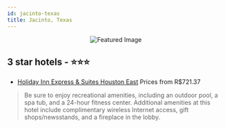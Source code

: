 ```yaml
---
id: jacinto-texas
title: Jacinto, Texas
---
```


<center><img src="https://i.travelapi.com/hotels/2000000/1200000/1197200/1197166/172a4333_z.jpg" alt="Featured Image" /></center>


##  3 star hotels - ⭐️⭐️⭐️

-    [Holiday Inn Express & Suites Houston East](https://us.hurb.com/hotels/jacinto/holiday-inn-express-suites-houston-east-JNP-JP787219?cmp=18055) Prices from R$721.37
   > Be sure to enjoy recreational amenities, including an outdoor pool, a spa tub, and a 24-hour fitness center. Additional amenities at this hotel include complimentary wireless Internet access, gift shops/newsstands, and a fireplace in the lobby.
